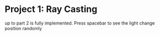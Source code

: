 # Project 1: Ray Casting

up to part 2 is fully implemented.
Press spacebar to see the light change position randomly
